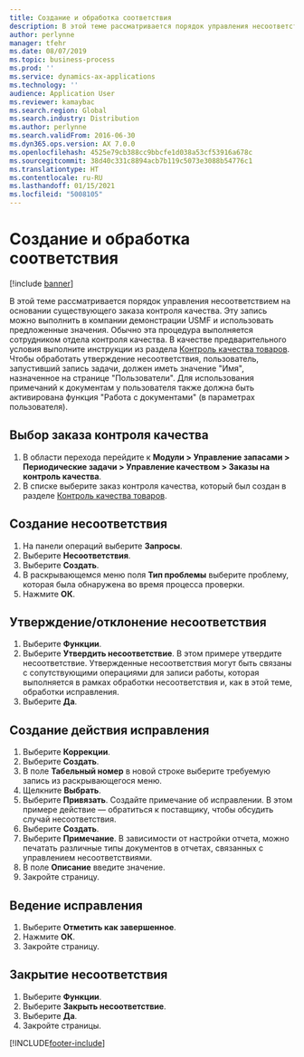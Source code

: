 ```yaml
---
title: Создание и обработка соответствия
description: В этой теме рассматривается порядок управления несоответствием на основании существующего заказа контроля качества.
author: perlynne
manager: tfehr
ms.date: 08/07/2019
ms.topic: business-process
ms.prod: ''
ms.service: dynamics-ax-applications
ms.technology: ''
audience: Application User
ms.reviewer: kamaybac
ms.search.region: Global
ms.search.industry: Distribution
ms.author: perlynne
ms.search.validFrom: 2016-06-30
ms.dyn365.ops.version: AX 7.0.0
ms.openlocfilehash: 4525e79cb388cc9bbcfe1d038a53cf53916a678c
ms.sourcegitcommit: 38d40c331c8894acb7b119c5073e3088b54776c1
ms.translationtype: HT
ms.contentlocale: ru-RU
ms.lasthandoff: 01/15/2021
ms.locfileid: "5008105"
---
```

# <a name="create-and-process-a-conformance"></a>Создание и обработка соответствия

[!include [banner](../../includes/banner.md)]

В этой теме рассматривается порядок управления несоответствием на основании существующего заказа контроля качества. Эту запись можно выполнить в компании демонстрации USMF и использовать предложенные значения. Обычно эта процедура выполняется сотрудником отдела контроля качества.  В качестве предварительного условия выполните инструкции из раздела [Контроль качества товаров](https://github.com/MicrosoftDocs/Dynamics-365-Operations/blob/master/articles/supply-chain/inventory/tasks/inspect-quality-goods.md). Чтобы обработать утверждение несоответствия, пользователь, запустивший запись задачи, должен иметь значение "Имя", назначенное на странице "Пользователи". Для использования примечаний к документам у пользователя также должна быть активирована функция "Работа с документами" (в параметрах пользователя).


## <a name="select-a-quality-order"></a>Выбор заказа контроля качества
1. В области перехода перейдите к **Модули > Управление запасами > Периодические задачи > Управление качеством > Заказы на контроль качества**.
2. В списке выберите заказ контроля качества, который был создан в разделе [Контроль качества товаров](https://github.com/MicrosoftDocs/Dynamics-365-Operations/blob/master/articles/supply-chain/inventory/tasks/inspect-quality-goods.md).  

## <a name="create-a-nonconformance"></a>Создание несоответствия
1. На панели операций выберите **Запросы**.
2. Выберите **Несоответствия**.
3. Выберите **Создать**.
4. В раскрывающемся меню поля **Тип проблемы** выберите проблему, которая была обнаружена во время процесса проверки.  
5. Нажмите **ОК**.

## <a name="approvereject-a-nonconformance"></a>Утверждение/отклонение несоответствия
1. Выберите **Функции**.
2. Выберите **Утвердить несоответствие**. В этом примере утвердите несоответствие. Утвержденные несоответствия могут быть связаны с сопутствующими операциями для записи работы, которая выполняется в рамках обработки несоответствия и, как в этой теме, обработки исправления.  
3. Выберите **Да**.

## <a name="create-a-correction-action"></a>Создание действия исправления
1. Выберите **Коррекции**.
2. Выберите **Создать**.
3. В поле **Табельный номер** в новой строке выберите требуемую запись из раскрывающегося меню.
4. Щелкните **Выбрать**.
5. Выберите **Привязать**. Создайте примечание об исправлении. В этом примере действие — обратиться к поставщику, чтобы обсудить случай несоответствия.  
6. Выберите **Создать**.
7. Выберите **Примечание**. В зависимости от настройки отчета, можно печатать различные типы документов в отчетах, связанных с управлением несоответствиями.  
8. В поле **Описание** введите значение.
9. Закройте страницу.

## <a name="maintain-a-correction"></a>Ведение исправления
1. Выберите **Отметить как завершенное**.
2. Нажмите **ОК**.
3. Закройте страницу.

## <a name="close-a-nonconformance"></a>Закрытие несоответствия
1. Выберите **Функции**.
2. Выберите **Закрыть несоответствие**.
3. Выберите **Да**.
4. Закройте страницы.


[!INCLUDE[footer-include](../../../includes/footer-banner.md)]